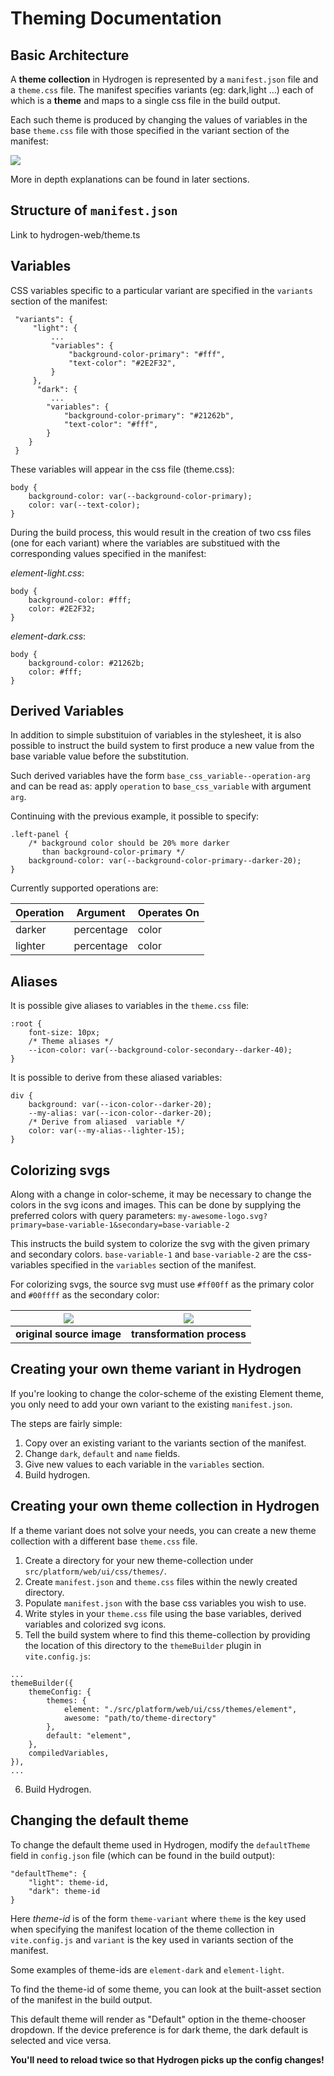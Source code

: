 # Theming Documentation
## Basic Architecture
A **theme collection** in Hydrogen is represented by a `manifest.json` file and a `theme.css` file.
The manifest specifies variants (eg: dark,light ...) each of which is a **theme** and maps to a single css file in the build output.

Each such theme is produced by changing the values of variables in the base `theme.css` file with those specified in the variant section of the manifest:

![](https://i.imgur.com/xepi7sx.png)

More in depth explanations can be found in later sections.

## Structure of `manifest.json`
Link to hydrogen-web/theme.ts

## Variables
CSS variables specific to a particular variant are specified in the `variants` section of the manifest:
```json=
 "variants": {
     "light": {
         ...
         "variables": {
             "background-color-primary": "#fff",
             "text-color": "#2E2F32",
         }
     },
      "dark": {
         ...
        "variables": {
            "background-color-primary": "#21262b",
            "text-color": "#fff",
        }
    }
 }
```

These variables will appear in the css file (theme.css):
```css=
body {
    background-color: var(--background-color-primary);
    color: var(--text-color);
}
```

During the build process, this would result in the creation of two css files (one for each variant) where the variables are substitued with the corresponding values specified in the manifest:

*element-light.css*:
```css=
body {
    background-color: #fff;
    color: #2E2F32;
}
```

*element-dark.css*:
```css=
body {
    background-color: #21262b;
    color: #fff;
}
```

## Derived Variables
In addition to simple substituion of variables in the stylesheet, it is also possible to instruct the build system to first produce a new value from the base variable value before the substitution.

Such derived variables have the form `base_css_variable--operation-arg` and can be read as:
apply `operation` to `base_css_variable` with argument `arg`.

Continuing with the previous example, it possible to specify:
```css=
.left-panel {
    /* background color should be 20% more darker
       than background-color-primary */
    background-color: var(--background-color-primary--darker-20);
}
```

Currently supported operations are:

| Operation | Argument | Operates On |
| -------- | -------- | -------- |
| darker     | percentage | color |
| lighter     | percentage | color |

## Aliases
It is possible give aliases to variables in the `theme.css` file:
```css=
:root {
    font-size: 10px;
    /* Theme aliases */
    --icon-color: var(--background-color-secondary--darker-40);
}
```
It is possible to derive from these aliased variables:
```css=
div {
    background: var(--icon-color--darker-20);
    --my-alias: var(--icon-color--darker-20);
    /* Derive from aliased  variable */
    color: var(--my-alias--lighter-15);
}
```


## Colorizing svgs
Along with a change in color-scheme, it may be necessary to change the colors in the svg icons and images. 
This can be done by supplying the preferred colors with query parameters:
`my-awesome-logo.svg?primary=base-variable-1&secondary=base-variable-2`  

This instructs the build system to colorize the svg with the given primary and secondary colors.
`base-variable-1` and `base-variable-2` are the css-variables specified in the `variables` section of the manifest.

For colorizing svgs, the source svg must use `#ff00ff` as the primary color and `#00ffff` as the secondary color:

  

| ![](https://i.imgur.com/Mda5YmQ.png) | ![](https://i.imgur.com/TENQIeK.png) |
| :--: |:--: |
| **original source image** | **transformation process** |

## Creating your own theme variant in Hydrogen
If you're looking to change the color-scheme of the existing Element theme, you only need to add your own variant to the existing `manifest.json`.

The steps are fairly simple:
1. Copy over an existing variant to the variants section of the manifest.
2. Change `dark`, `default` and `name` fields.
3. Give new values to each variable in the `variables` section.
4. Build hydrogen.

## Creating your own theme collection in Hydrogen
If a theme variant does not solve your needs, you can create a new theme collection with a different base `theme.css` file.
1. Create a directory for your new theme-collection under `src/platform/web/ui/css/themes/`.
2. Create `manifest.json` and `theme.css` files within the newly created directory.
3. Populate `manifest.json` with the base css variables you wish to use.
4. Write styles in your `theme.css` file using the base variables, derived variables and colorized svg icons.
5. Tell the build system where to find this theme-collection by providing the location of this directory to the `themeBuilder` plugin in `vite.config.js`:
```json=
...
themeBuilder({
    themeConfig: {
        themes: {
            element: "./src/platform/web/ui/css/themes/element",
            awesome: "path/to/theme-directory"
        },
        default: "element",
    },
    compiledVariables,
}),
...
```
6. Build Hydrogen.

## Changing the default theme
To change the default theme used in Hydrogen, modify the `defaultTheme` field in `config.json` file (which can be found in the build output):
```json=
"defaultTheme": {
    "light": theme-id,
    "dark": theme-id
}
```

Here *theme-id* is of the form `theme-variant` where `theme` is the key used when specifying the manifest location of the theme collection in `vite.config.js` and `variant` is the key used in variants section of the manifest.

Some examples of theme-ids are `element-dark` and `element-light`.  

To find the theme-id of some theme, you can look at the built-asset section of the manifest in the build output.

This default theme will render as "Default" option in the theme-chooser dropdown. If the device preference is for dark theme, the dark default is selected and vice versa.

**You'll need to reload twice so that Hydrogen picks up the config changes!**
